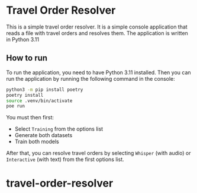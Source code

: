 # Travel Order Resolver
This is a simple travel order resolver. It is a simple console application that reads a file with travel orders and resolves them. The application is written in Python 3.11

## How to run
To run the application, you need to have Python 3.11 installed. Then you can run the application by running the following command in the console:
```bash
python3 -m pip install poetry
poetry install
source .venv/bin/activate
poe run
```

You must then first:
- Select `Training` from the options list
- Generate both datasets
- Train both models

After that, you can resolve travel orders by selecting `Whisper` (with audio) or `Interactive` (with text) from the first options list.
# travel-order-resolver
